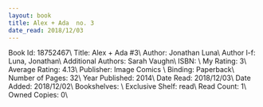 ```yaml
---
layout: book
title: Alex + Ada  no. 3
date_read: 2018/12/03
---
```


Book Id: 18752467\ 
Title: Alex + Ada #3\ 
Author: Jonathan Luna\ 
Author l-f: Luna, Jonathan\ 
Additional Authors: Sarah Vaughn\ 
ISBN: \ 
My Rating: 3\ 
Average Rating: 4.13\ 
Publisher: Image Comics \ 
Binding: Paperback\ 
Number of Pages: 32\ 
Year Published: 2014\ 
Date Read: 2018/12/03\ 
Date Added: 2018/12/02\ 
Bookshelves: \ 
Exclusive Shelf: read\ 
Read Count: 1\ 
Owned Copies: 0\ 

